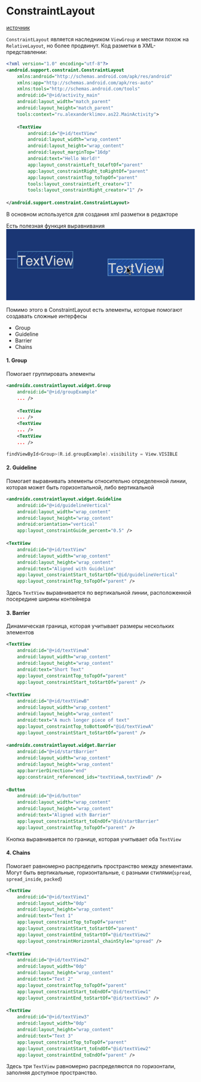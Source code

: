 # ConstraintLayout

[источник](https://developer.alexanderklimov.ru/android/layout/constraintlayout.php)

`ConstraintLayout` является наследником `ViewGroup` и местами похож на `RelativeLayout`, но более продвинут. Код разметки в XML-представлении:

```xml
<?xml version="1.0" encoding="utf-8"?>
<android.support.constraint.ConstraintLayout 
    xmlns:android="http://schemas.android.com/apk/res/android"
    xmlns:app="http://schemas.android.com/apk/res-auto"
    xmlns:tools="http://schemas.android.com/tools"
    android:id="@+id/activity_main"
    android:layout_width="match_parent"
    android:layout_height="match_parent"
    tools:context="ru.alexanderklimov.as22.MainActivity">

    <TextView
        android:id="@+id/textView"
        android:layout_width="wrap_content"
        android:layout_height="wrap_content"
        android:layout_marginTop="16dp"
        android:text="Hello World!"
        app:layout_constraintLeft_toLeftOf="parent"
        app:layout_constraintRight_toRightOf="parent"
        app:layout_constraintTop_toTopOf="parent"
        tools:layout_constraintLeft_creator="1"
        tools:layout_constraintRight_creator="1" />

</android.support.constraint.ConstraintLayout>
```

В основном используется для создания xml разметки в редакторе

Есть полезная функция выравнивания
![image](./images/constraint_layout.gif)

Помимо этого в ConstraintLayout есть элементы, которые помогают создавать сложные интерфесы

- Group
- Guideline
- Barrier
- Chains

#### 1. Group

Помогает группировать элементы

```xml
<androidx.constraintlayout.widget.Group
    android:id="@+id/groupExample"
    ... />

    <TextView
    ... />
    <TextView
    ... />
    <TextView
    ... />
```

```kotlin
findViewById<Group>(R.id.groupExample).visibility = View.VISIBLE
```

#### 2. Guideline

Помогает выравнивать элементы относительно определенной линии, которая может быть горизонтальной, либо вертикальной

```xml
<androidx.constraintlayout.widget.Guideline
    android:id="@+id/guidelineVertical"
    android:layout_width="wrap_content"
    android:layout_height="wrap_content"
    android:orientation="vertical"
    app:layout_constraintGuide_percent="0.5" />

<TextView
    android:id="@+id/textView"
    android:layout_width="wrap_content"
    android:layout_height="wrap_content"
    android:text="Aligned with Guideline"
    app:layout_constraintStart_toStartOf="@id/guidelineVertical"
    app:layout_constraintTop_toTopOf="parent" />
```

Здесь `TextView` выравнивается по вертикальной линии, расположенной посередине ширины контейнера 

#### 3. Barrier

Динамическая граница, которая учитывает размеры нескольких элементов

```xml
<TextView
    android:id="@+id/textViewA"
    android:layout_width="wrap_content"
    android:layout_height="wrap_content"
    android:text="Short Text"
    app:layout_constraintTop_toTopOf="parent"
    app:layout_constraintStart_toStartOf="parent" />

<TextView
    android:id="@+id/textViewB"
    android:layout_width="wrap_content"
    android:layout_height="wrap_content"
    android:text="A much longer piece of text"
    app:layout_constraintTop_toBottomOf="@id/textViewA"
    app:layout_constraintStart_toStartOf="parent" />

<androidx.constraintlayout.widget.Barrier
    android:id="@+id/startBarrier"
    android:layout_width="wrap_content"
    android:layout_height="wrap_content"
    app:barrierDirection="end"
    app:constraint_referenced_ids="textViewA,textViewB" />

<Button
    android:id="@+id/button"
    android:layout_width="wrap_content"
    android:layout_height="wrap_content"
    android:text="Aligned with Barrier"
    app:layout_constraintStart_toEndOf="@id/startBarrier"
    app:layout_constraintTop_toTopOf="parent" />

```
Кнопка выравнивается по границе, которая учитывает оба `TextView`

#### 4. Chains

Помогает равномерно распределить пространство между элементами. Могут быть вертикальные, горизонтальные, с разными стилями(`spread`, `spread_inside`, `packed`)

```xml
<TextView
    android:id="@+id/textView1"
    android:layout_width="0dp"
    android:layout_height="wrap_content"
    android:text="Text 1"
    app:layout_constraintTop_toTopOf="parent"
    app:layout_constraintStart_toStartOf="parent"
    app:layout_constraintEnd_toStartOf="@id/textView2"
    app:layout_constraintHorizontal_chainStyle="spread" />

<TextView
    android:id="@+id/textView2"
    android:layout_width="0dp"
    android:layout_height="wrap_content"
    android:text="Text 2"
    app:layout_constraintTop_toTopOf="parent"
    app:layout_constraintStart_toEndOf="@id/textView1"
    app:layout_constraintEnd_toStartOf="@id/textView3" />

<TextView
    android:id="@+id/textView3"
    android:layout_width="0dp"
    android:layout_height="wrap_content"
    android:text="Text 3"
    app:layout_constraintTop_toTopOf="parent"
    app:layout_constraintStart_toEndOf="@id/textView2"
    app:layout_constraintEnd_toEndOf="parent" />

```

Здесь три `TextView` равномерно распределяются по горизонтали, заполняя доступное пространство.